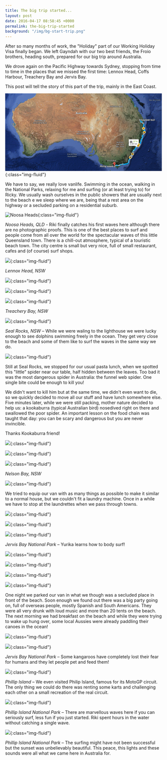 ```yaml
---
title: The big trip started...
layout: post
date: 2016-04-17 08:58:45 +0000
permalink: the-big-trip-started
background: "/img/bg-start-trip.png"
---
```

After so many months of work, the "Holiday" part of our Working Holiday Visa finally began. We left Gayndah with our two best friends, the Froio brothers, heading south, prepared for our big trip around Australia.

We drove again on the Pacific Highway towards Sydney, stopping from time to time in the places that we missed the first time: Lennox Head, Coffs Harbour, Treachery Bay and Jervis Bay.

This post will tell the story of this part of the trip, mainly in the East Coast.

![](/img/map-gayndah-melbourne.png){:class="img-fluid"}


We have to say, we really love vanlife. Swimming in the ocean, walking in the National Parks, relaxing for me and surfing (or at least trying to) for Ricky. We usually wash ourselves in the public showers that are usually next to the beach e we sleep where we are, being that a rest area on the highway or a secluded parking on a residential suburb.

![Noosa Heads](https://farm2.staticflickr.com/1490/25851035963_2272c09a9a_c.jpg "Noosa Heads, QLD"){:class="img-fluid"}

_Noosa Heads, QLD_ - Riki finally catches his first waves here although there are no photographic proofs. This is one of the best places to surf and people come from all over the world for the spectacular waves of this little Queensland town. There is a chill-out atmosphere, typical of a touristic beach town. The city centre is small but very nice, full of small restaurant, cafes and (of course) surf shops.

![](https://farm2.staticflickr.com/1460/25843896516_5e51d145e4_c.jpg){:class="img-fluid"}

_Lennox Head, NSW_

![](https://farm2.staticflickr.com/1697/25750629452_9b9b01b7b5_c.jpg){:class="img-fluid"}

![](https://farm2.staticflickr.com/1661/25774979561_141b5d53bd_c.jpg){:class="img-fluid"}

![](https://farm2.staticflickr.com/1628/25870091405_419a4e2dd9_c.jpg){:class="img-fluid"}

_Treachery Bay, NSW_

![](https://farm2.staticflickr.com/1720/25844127406_d7dd10501f_c.jpg){:class="img-fluid"}

_Seal Rocks, NSW_ – While we were waling to the lighthouse we were lucky enough to see dolphins swimming freely in the ocean. They get very close to the beach and some of them like to surf the waves in the same way we do.

![](https://farm2.staticflickr.com/1488/25569515700_72e3c0b29c_c.jpg){:class="img-fluid"}

Still at Seal Rocks, we stopped for our usual pasta lunch, when we spotted this "little" spider near our table, half hidden between the leaves. Too bad it was the most dangerous spider in Australia: the funnel web spider. One single bite could be enough to kill you!

We didn't want to kill him but at the same time, we didn't even want to die, so we quickly decided to move all our stuff and have lunch somewhere else. Five minutes later, while we were still packing, mother nature decided to help us: a kookaburra (typical Australian bird) nosedived right on there and swallowed the poor spider. An important lesson on the food chain was taught that day: you can be scary and dangerous but you are never invincible.

Thanks Kookaburra friend!

![](https://farm2.staticflickr.com/1602/25569524000_572d32ba1a_c.jpg){:class="img-fluid"}

![](https://farm2.staticflickr.com/1495/25749788152_4077a1d52a_c.jpg){:class="img-fluid"}

![](https://farm2.staticflickr.com/1720/25870723445_6537dd72f2_c.jpg){:class="img-fluid"}

_Nelson Bay, NSW_

![](https://farm2.staticflickr.com/1656/25749828242_f02c195664_c.jpg){:class="img-fluid"}

We tried to equip our van with as many things as possible to make it similar to a normal house, but we couldn't fit a laundry machine. Once in a while we have to stop at the laundrettes when we pass through towns.

![](https://farm2.staticflickr.com/1501/25870769125_56ac972df8_c.jpg){:class="img-fluid"}

![](https://farm2.staticflickr.com/1692/25570128590_54206a52ed_c.jpg){:class="img-fluid"}

![](https://farm2.staticflickr.com/1581/25844818926_55c9c3174f_c.jpg){:class="img-fluid"}

_Jervis Bay National Park_ – Yurika learns how to body surf!

![](https://farm2.staticflickr.com/1467/25844827646_02d8269a27_c.jpg){:class="img-fluid"}

![](https://farm2.staticflickr.com/1706/25775803391_b76d335e3c_c.jpg){:class="img-fluid"}

![](https://farm2.staticflickr.com/1470/25844849406_9f5c828f94_c.jpg){:class="img-fluid"}

![](https://farm2.staticflickr.com/1583/25775828711_36a25956fa_c.jpg){:class="img-fluid"}

One night we parked our van in what we though was a secluded place in front of the beach. Soon enough we found out there was a big party going on, full of overseas people, mostly Spanish and South Americans. They were all very drunk with loud music and more than 20 tents on the beach. The next morning we had breakfast on the beach and while they were trying to wake up hung over, some local Aussies were already paddling their canoes in the ocean!

![](https://farm2.staticflickr.com/1480/25844891146_6220b92db5_c.jpg){:class="img-fluid"}

![](https://farm2.staticflickr.com/1508/25570403900_34b9c5c8fc_c.jpg){:class="img-fluid"}

_Jervis Bay National Park_ – Some kangaroos have completely lost their fear for humans and they let people pet and feed them!

![](https://farm2.staticflickr.com/1486/25845344586_86ef37cb1b_c.jpg){:class="img-fluid"}

_Phillip Island_ – We even visited Philip Island, famous for its MotoGP circuit. The only thing we could do there was renting some karts and challenging each other on a small recreation of the real circuit.

![](https://farm2.staticflickr.com/1698/25570826470_381869d7e3_c.jpg){:class="img-fluid"}

_Phillip Island National Park_ – There are marvellous waves here if you can seriously surf, less fun if you just started. Riki spent hours in the water without catching a single wave.

![](https://farm2.staticflickr.com/1590/25570835180_4ba0b8720e_c.jpg){:class="img-fluid"}

_Phillip Island National Park_ – The surfing might have not been successful but the sunset was unbelievably beautiful. This peace, this lights and these sounds were all what we came here in Australia for.